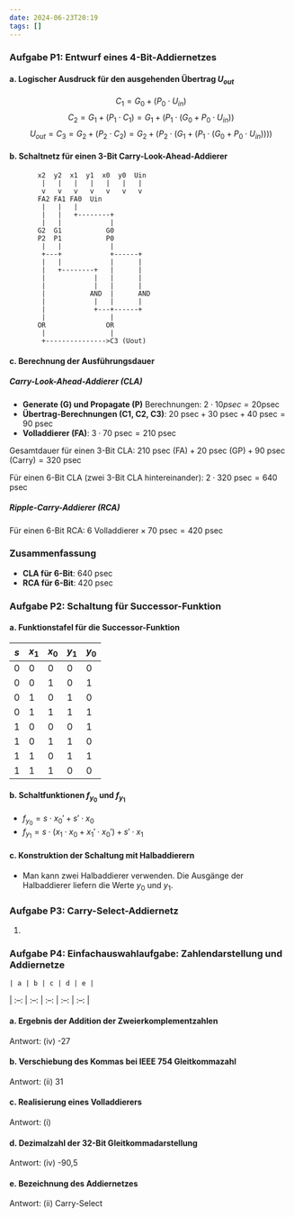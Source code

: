 ```yaml
---
date: 2024-06-23T20:19
tags: []
---
```

### Aufgabe P1: Entwurf eines 4-Bit-Addiernetzes

#### a. Logischer Ausdruck für den ausgehenden Übertrag $U_{out}$
$$C_{1}=G_{0}+(P_{0} \cdot U_{in})$$
$$C_{2}=G_{1}+ (P_{1} \cdot C_{1})=G_{1} + (P_{1} \cdot (G_{0} + P_{0} \cdot U_{in}))$$
$$U_{out} = C_{3} = G_{2} + (P_{2} \cdot C_{2}) = G_{2} + (P_{2} \cdot (G_{1} + (P_{1} \cdot (G_{0} + P_{0} \cdot U_{in}))))$$
#### b. Schaltnetz für einen 3-Bit Carry-Look-Ahead-Addierer

```plaintext
       x2  y2  x1  y1  x0  y0  Uin
        |   |   |   |   |   |   |
        v   v   v   v   v   v   v
       FA2 FA1 FA0  Uin
        |   |   |
        |   |   +--------+
        |   |            |
       G2  G1           G0
       P2  P1           P0
        |   |            |
        +---+            +------+
        |   |            |      |
        |   +--------+   |      |
        |            |   |      |
        |            |   |      |
        |           AND  |      AND
        |            |   |      |
        |            +---+------+
        |                |
       OR               OR
        |                |
        +--------------->C3 (Uout)
```

#### c. Berechnung der Ausführungsdauer

##### Carry-Look-Ahead-Addierer (CLA)
- **Generate (G) und Propagate (P)** Berechnungen: $2 \cdot 10 \text{}{psec} = 20\text{psec}$
- **Übertrag-Berechnungen (C1, C2, C3)**: $20 \text{ psec} + 30 \text{ psec} + 40 \text{ psec} = 90 \text{ psec}$
- **Volladdierer (FA)**: $3 \cdot 70 \text{ psec} = 210 \text{ psec}$

Gesamtdauer für einen 3-Bit CLA: 
$210 \text{ psec (FA)} + 20 \text{ psec (GP)} + 90 \text{ psec (Carry)} = 320 \text{ psec}$

Für einen 6-Bit CLA (zwei 3-Bit CLA hintereinander): 
$2 \cdot 320 \text{ psec} = 640 \text{ psec}$
##### Ripple-Carry-Addierer (RCA)
Für einen 6-Bit RCA:
$6 \text{ Volladdierer} \times 70 \text{ psec} = 420 \text{ psec}$
### Zusammenfassung
- **CLA für 6-Bit**: $640 \text{ psec}$
- **RCA für 6-Bit**: $420 \text{ psec}$

### Aufgabe P2: Schaltung für Successor-Funktion

#### a. Funktionstafel für die Successor-Funktion

| $s$ | $x_1$​ | $x_0$​ | $y_1$​ | $y_0$​ |
| --- | ------ | ------ | ------ | ------ |
| 0   | 0      | 0      | 0      | 0      |
| 0   | 0      | 1      | 0      | 1      |
| 0   | 1      | 0      | 1      | 0      |
| 0   | 1      | 1      | 1      | 1      |
| 1   | 0      | 0      | 0      | 1      |
| 1   | 0      | 1      | 1      | 0      |
| 1   | 1      | 0      | 1      | 1      |
| 1   | 1      | 1      | 0      | 0      |

#### b. Schaltfunktionen $f_{y_0}$ und $f_{y_1}$
- $f_{y_{0}} = s \cdot x_{0}' + s' \cdot x_{0}$
- $f_{y_{1}} = s \cdot (x_{1} \cdot x_{0} + x_{1}' \cdot x_{0}') + s' \cdot x_{1}$

#### c. Konstruktion der Schaltung mit Halbaddierern
- Man kann zwei Halbaddierer verwenden. Die Ausgänge der Halbaddierer liefern die Werte $y_0$ und $y_1$​.

### Aufgabe P3: Carry-Select-Addiernetz

1.
### Aufgabe P4: Einfachauswahlaufgabe: Zahlendarstellung und Addiernetze

	| a | b | c | d | e |
| :–: | :–: | :–: | :–: | :–: |


#### a. Ergebnis der Addition der Zweierkomplementzahlen

Antwort: (iv) -27

#### b. Verschiebung des Kommas bei IEEE 754 Gleitkommazahl

Antwort: (ii) 31

#### c. Realisierung eines Volladdierers

Antwort: (i)

#### d. Dezimalzahl der 32-Bit Gleitkommadarstellung

Antwort: (iv) -90,5

#### e. Bezeichnung des Addiernetzes

Antwort: (ii) Carry-Select